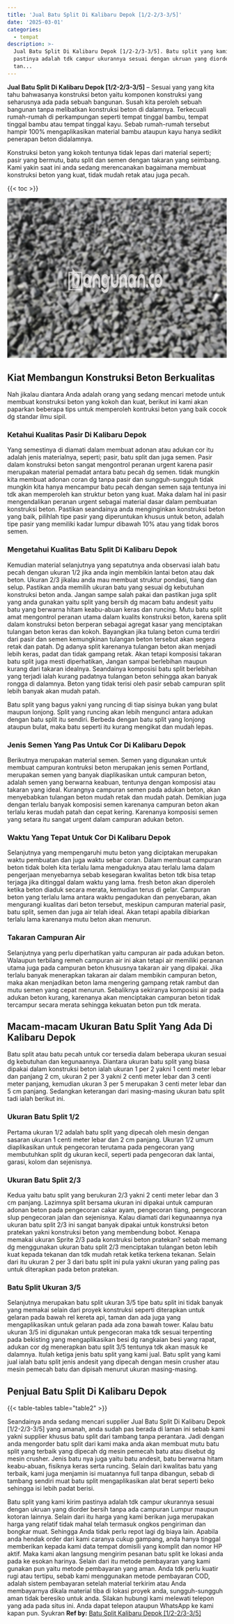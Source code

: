 ```yaml
---
title: 'Jual Batu Split Di Kalibaru Depok [1/2-2/3-3/5]'
date: '2025-03-01'
categories:
  - tempat
description: >-
  Jual Batu Split Di Kalibaru Depok [1/2-2/3-3/5]. Batu split yang kami kirim
  pastinya adalah tdk campur ukurannya sesuai dengan ukruan yang diorder bersih
  tan...
---
```


**Jual Batu Split Di Kalibaru Depok \[1/2-2/3-3/5\]** – Sesuai yang yang kita tahu bahwasanya konstruksi beton yaitu komponen konstruksi yang seharusnya ada pada sebuah bangunan. Susah kita peroleh sebuah bangunan tanpa melibatkan konstruksi beton di dalamnya. Terkecuali rumah-rumah di perkampungan seperti tempat tinggal bambu, tempat tinggal bambu atau tempat tinggal kayu. Sebab rumah-rumah tersebut hampir 100% mengaplikasikan material bambu ataupun kayu hanya sedikit penerapan beton didalamnya.

Konstruksi beton yang kokoh tentunya tidak lepas dari material seperti; pasir yang bermutu, batu split dan semen dengan takaran yang seimbang. Kami yakin saat ini anda sedang merencanakan bagaimana membuat konstruksi beton yang kuat, tidak mudah retak atau juga pecah.

{{< toc >}}

![Jual Batu Split Di Kalibaru Depok [1/2-2/3-3/5]](/images/jual-batu-split-43.png)

## Kiat Membangun Konstruksi Beton Berkualitas

Nah jikalau diantara Anda adalah orang yang sedang mencari metode untuk membuat konstruksi beton yang kokoh dan kuat, berikut ini kami akan paparkan beberapa tips untuk memperoleh kontruksi beton yang baik cocok dg standar ilmu sipil.

### Ketahui Kualitas Pasir Di Kalibaru Depok

Yang semestinya di diamati dalam membuat adonan atau adukan cor itu adalah jenis materialnya, seperti; pasir, batu split dan juga semen. Pasir dalam konstruksi beton sangat mengontrol peranan urgent karena pasir merupakan material pemadat antara batu pecah dg semen. tidak mungkin kita membuat adonan coran dg tanpa pasir dan sungguh-sungguh tidak mungkin kita hanya mencampur batu pecah dengan semen saja tentunya ini tdk akan memperoleh kan struktur beton yang kuat. Maka dalam hal ini pasir mengendalikan peranan urgent sebagai material dasar dalam pembuatan konstruksi beton. Pastikan seandainya anda menginginkan konstruksi beton yang baik, pilihlah tipe pasir yang diperuntukan khusus untuk beton, adalah tipe pasir yang memiliki kadar lumpur dibawah 10% atau yang tidak boros semen.

### Mengetahui Kualitas Batu Split Di Kalibaru Depok

Kemudian material selanjutnya yang sepatutnya anda observasi ialah batu pecah dengan ukuran 1/2 jika anda ingin membikin lantai beton atau dak beton. Ukuran 2/3 jikalau anda mau membuat struktur pondasi, tiang dan selup. Pastikan anda memilih ukuran batu yang sesuai dg kebutuhan konstruksi beton anda. Jangan sampe salah pakai dan pastikan juga split yang anda gunakan yaitu split yang bersih dg macam batu andesit yaitu batu yang berwarna hitam keabu-abuan keras dan runcing. Mutu batu split amat mengontrol peranan utama dalam kualits konstruksi beton, karena split dalam konstruksi beton berperan sebagai agregat kasar yang menciptakan tulangan beton keras dan kokoh. Bayangkan jika tulang beton cuma terdiri dari pasir dan semen kemungkinan tulangan beton tersebut akan segera retak dan patah. Dg adanya split karenanya tulangan beton akan menjadi lebih keras, padat dan tidak gampang retak. Akan tetapi komposisi takaran batu split juga mesti diperhatikan, Jangan sampai berlebihan maupun kurang dari takaran idealnya. Seandainya komposisi batu split berlebihan yang terjadi ialah kurang padatnya tulangan beton sehingga akan banyak rongga di dalamnya. Beton yang tidak terisi oleh pasir sebab campuran split lebih banyak akan mudah patah.

Batu split yang bagus yakni yang runcing di tiap sisinya bukan yang bulat maupun lonjong. Split yang runcing akan lebih mengunci antara adukan dengan batu split itu sendiri. Berbeda dengan batu split yang lonjong ataupun bulat, maka batu seperti itu kurang mengikat dan mudah lepas.

### Jenis Semen Yang Pas Untuk Cor Di Kalibaru Depok

Berikutnya merupakan material semen. Semen yang digunakan untuk membuat campuran kontruksi beton merupakan jenis semen Portland, merupakan semen yang banyak diaplikasikan untuk campuran beton, adalah semen yang berwarna keabuan, tentunya dengan komposisi atau takaran yang ideal. Kurangnya campuran semen pada adukan beton, akan menyebabkan tulangan beton mudah retak dan mudah patah. Demikian juga dengan terlalu banyak komposisi semen karenanya campuran beton akan terlalu keras mudah patah dan cepat kering. Karenanya komposisi semen yang setara itu sangat urgent dalam campuran adukan beton.

### Waktu Yang Tepat Untuk Cor Di Kalibaru Depok

Selanjutnya yang mempengaruhi mutu beton yang diciptakan merupakan waktu pembuatan dan juga waktu sebar coran. Dalam membuat campuran beton tidak boleh kita terlalu lama mengaduknya atau terlalu lama dalam pengerjaan menyebarnya sebab kesegaran kwalitas beton tdk bisa tetap terjaga jika ditinggal dalam waktu yang lama. fresh beton akan diperoleh ketika beton diaduk secara merata, kemudian terus di gelar. Campuran beton yang terlalu lama antara waktu pengadukan dan penyebaran, akan mengurangi kualitas dari beton tersebut, meskipun campuran material pasir, batu split, semen dan juga air telah ideal. Akan tetapi apabila dibiarkan terlalu lama karenanya mutu beton akan menurun.

### Takaran Campuran Air

Selanjutnya yang perlu diperhatikan yaitu campuran air pada adukan beton. Walaupun terbilang remeh campuran air ini akan tetapi air memiliki peranan utama juga pada campuran beton khususnya takaran air yang dipakai. Jika terlalu banyak menerapkan takaran air dalam membikin campuran beton, maka akan menjadikan beton lama mengering gampang retak rambut dan mutu semen yang cepat menurun. Sebaliknya sekiranya komposisi air pada adukan beton kurang, karenanya akan menciptakan campuran beton tidak tercampur secara merata sehingga kekuatan beton pun tdk merata.

## Macam-macam Ukuran Batu Split Yang Ada Di Kalibaru Depok

Batu split atau batu pecah untuk cor tersedia dalam beberapa ukuran sesuai dg kebutuhan dan kegunaannya. Diantara ukuran batu split yang biasa dipakai dalam konstruksi beton ialah ukuran 1 per 2 yakni 1 centi meter lebar dan panjang 2 cm, ukuran 2 per 3 yakni 2 centi meter lebar dan 3 centi meter panjang, kemudian ukuran 3 per 5 merupakan 3 centi meter lebar dan 5 cm panjang. Sedangkan keterangan dari masing-masing ukuran batu split tadi ialah berikut ini.

### Ukuran Batu Split 1/2

Pertama ukuran 1/2 adalah batu split yang dipecah oleh mesin dengan sasaran ukuran 1 centi meter lebar dan 2 cm panjang. Ukuran 1/2 umum diaplikasikan untuk pengecoran terutama pada pengecoran yang membutuhkan split dg ukuran kecil, seperti pada pengecoran dak lantai, garasi, kolom dan sejenisnya.

### Ukuran Batu Split 2/3

Kedua yaitu batu split yang berukuran 2/3 yakni 2 centi meter lebar dan 3 cm panjang. Lazimnya split bersama ukuran ini dipakai untuk campuran adonan beton pada pengecoran cakar ayam, pengecoran tiang, pengecoran slup pengecoran jalan dan sejenisnya. Kalau diamati dari kegunaannya nya ukuran batu split 2/3 ini sangat banyak dipakai untuk konstruksi beton pratekan yakni konstruksi beton yang membendung bobot. Kenapa memakai ukuran Sprite 2/3 pada konstruksi beton pratekan? sebab memang dg menggunakan ukuran batu split 2/3 menciptakan tulangan beton lebih kuat kepada tekanan dan tdk mudah retak ketika terkena tekanan. Selain dari itu ukuran 2 per 3 dari batu split ini pula yakni ukuran yang paling pas untuk diterapkan pada beton pratekan.

### Batu Split Ukuran 3/5

Selanjutnya merupakan batu split ukuran 3/5 tipe batu split ini tidak banyak yang memakai selain dari proyek konstruksi seperti diterapkan untuk gelaran pada bawah rel kereta api, taman dan ada juga yang mengaplikasikan untuk gelaran pada ada zona bawah tower. Kalau batu ukuran 3/5 ini digunakan untuk pengecoran maka tdk sesuai terpenting pada bekisting yang mengaplikasikan besi dg rangkaian besi yang rapat, adukan cor dg menerapkan batu split 3/5 tentunya tdk akan masuk ke dalamnya. Itulah ketiga jenis batu split yang kami jual. Batu split yang kami jual ialah batu split jenis andesit yang dipecah dengan mesin crusher atau mesin pemecah batu dan dipisah menurut ukuran masing-masing.

## Penjual Batu Split Di Kalibaru Depok

{{< table-tables table="table2" >}}

Seandainya anda sedang mencari supplier Jual Batu Split Di Kalibaru Depok \[1/2-2/3-3/5\] yang amanah, anda sudah pas berada di laman ini sebab kami yakni supplier khusus batu split dari tambang tanpa perantara. Jadi dengan anda mengorder batu split dari kami maka anda akan membuat mutu batu split yang terbaik yang dipecah dg mesin pemecah batu atau disebut dg mesin crusher. Jenis batu nya juga yaitu batu andesit, batu berwarna hitam keabu-abuan, fisiknya keras serta runcing. Selain dari kwalitas batu yang terbaik, kami juga menjamin isi muatannya full tanpa dibangun, sebab di tambang sendiri muat batu split mengaplikasikan alat berat seperti beko sehingga isi lebih padat berisi.

Batu split yang kami kirim pastinya adalah tdk campur ukurannya sesuai dengan ukruan yang diorder bersih tanpa ada campuran Lumpur maupun kotoran lainnya. Selain dari itu harga yang kami berikan juga merupakan harga yang relatif tidak mahal telah termasuk ongkos pengiriman dan bongkar muat. Sehingga Anda tidak perlu repot lagi dg biaya lain. Apabila anda hendak order dari kami caranya cukup gampang, anda hanya tinggal memberikan kepada kami data tempat domisili yang komplit dan nomor HP aktif. Maka kami akan langsung mengirim pesanan batu split ke lokasi anda pada ke esokan harinya. Selain dari itu metode pembayaran yang kami gunakan pun yaitu metode pembayaran yang aman. Anda tdk perlu kuatir rugi atau tertipu, sebab kami menggunakan metode pembayaran COD, adalah sistem pembayaran setelah material terkirim atau Anda membayarnya dikala material tiba di lokasi proyek anda, sungguh-sungguh aman tidak beresiko untuk anda. Silakan hubungi kami melewati telepon yang ada pada situs ini. Anda dapat telepon ataupun WhatsApp ke kami kapan pun. Syukran
**Ref by:** [Batu Split Kalibaru Depok [1/2-2/3-3/5]](https://id.wikipedia.org/wiki/Batu)
